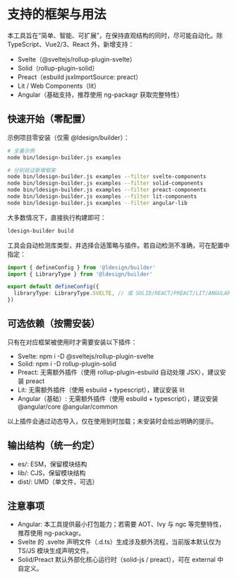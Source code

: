 # 支持的框架与用法

本工具旨在“简单、智能、可扩展”，在保持直观结构的同时，尽可能自动化。除 TypeScript、Vue2/3、React 外，新增支持：

- Svelte（@sveltejs/rollup-plugin-svelte）
- Solid（rollup-plugin-solid）
- Preact（esbuild jsxImportSource: preact）
- Lit / Web Components（lit）
- Angular（基础支持，推荐使用 ng-packagr 获取完整特性）

## 快速开始（零配置）

示例项目零安装（仅需 @ldesign/builder）：

```bash
# 全量示例
node bin/ldesign-builder.js examples

# 分别验证新增框架
node bin/ldesign-builder.js examples --filter svelte-components
node bin/ldesign-builder.js examples --filter solid-components
node bin/ldesign-builder.js examples --filter preact-components
node bin/ldesign-builder.js examples --filter lit-components
node bin/ldesign-builder.js examples --filter angular-lib
```

大多数情况下，直接执行构建即可：

```bash
ldesign-builder build
```

工具会自动检测库类型，并选择合适策略与插件。若自动检测不准确，可在配置中指定：

```ts
import { defineConfig } from '@ldesign/builder'
import { LibraryType } from '@ldesign/builder'

export default defineConfig({
  libraryType: LibraryType.SVELTE, // 或 SOLID/REACT/PREACT/LIT/ANGULAR 等
})
```

## 可选依赖（按需安装）

只有在对应框架被使用时才需要安装以下插件：

- Svelte: npm i -D @sveltejs/rollup-plugin-svelte
- Solid: npm i -D rollup-plugin-solid
- Preact: 无需额外插件（使用 rollup-plugin-esbuild 自动处理 JSX），建议安装 preact
- Lit: 无需额外插件（使用 esbuild + typescript），建议安装 lit
- Angular（基础）: 无需额外插件（使用 esbuild + typescript），建议安装 @angular/core @angular/common

以上插件会通过动态导入，仅在使用到时加载；未安装时会给出明确的提示。

## 输出结构（统一约定）

- es/: ESM，保留模块结构
- lib/: CJS，保留模块结构
- dist/: UMD（单文件，可选）

## 注意事项

- Angular: 本工具提供最小打包能力；若需要 AOT、Ivy 与 ngc 等完整特性，推荐使用 ng-packagr。
- Svelte 的 .svelte 声明文件（.d.ts）生成涉及额外流程，当前版本默认仅为 TS/JS 模块生成声明文件。
- Solid/Preact 默认外部化核心运行时（solid-js / preact），可在 external 中自定义。

